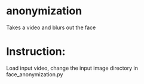 # anonymization
Takes a video and blurs out the face

# Instruction: 
Load input video, change the input image directory in face_anonymization.py
